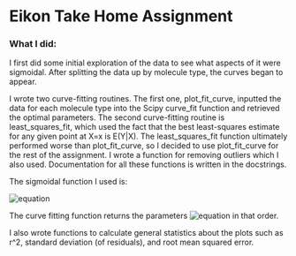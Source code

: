# Eikon Take Home Assignment

### What I did:
I first did some initial exploration of the data to see what aspects of it were sigmoidal. After splitting the data up by molecule type, the curves began to appear. 

I wrote two curve-fitting routines. The first one, plot_fit_curve, inputted the data for each molecule type into the Scipy curve_fit function and retrieved the optimal parameters. The second curve-fitting routine is least_squares_fit, which used the fact that the best least-squares estimate for any given point at X=x is E(Y|X). The least_squares_fit function ultimately performed worse than plot_fit_curve, so I decided to use plot_fit_curve for the rest of the assignment. I wrote a function for removing outliers which I also used. Documentation for all these functions is written in the docstrings.

The sigmoidal function I used is:

![equation](https://latex.codecogs.com/svg.image?y=%5Cfrac%7BL%7D%7B1&plus;e%5E%7B-k(x-x_0)%7D%7D%20&plus;%20b)

The curve fitting function returns the parameters ![equation](https://latex.codecogs.com/svg.image?L%20,x_0,%20k,%20b) in that order.

I also wrote functions to calculate general statistics about the plots such as r^2, standard deviation (of residuals), and root mean squared error. 
